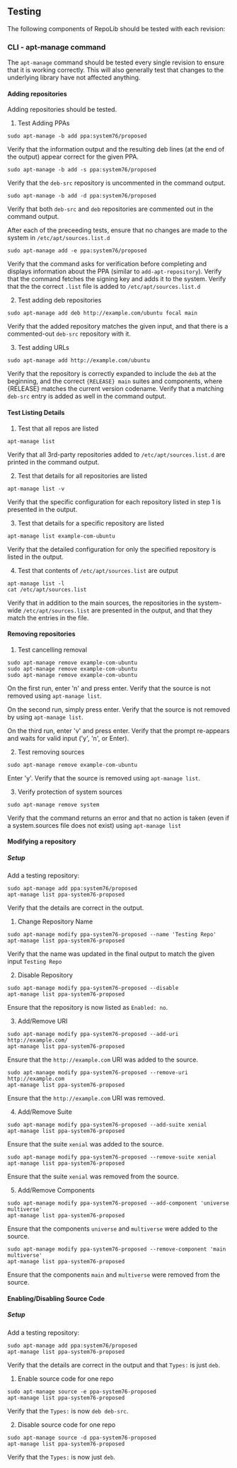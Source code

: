 ## Testing

The following components of RepoLib should be tested with each revision:

### CLI - apt-manage command

The `apt-manage` command should be tested every single revision to ensure that 
it is working correctly. This will also generally test that changes to the 
underlying library have not affected anything. 

#### Adding repositories

Adding repositories should be tested. 

1. Test Adding PPAs

```
sudo apt-manage -b add ppa:system76/proposed
```
Verify that the information output and the resulting deb lines (at the end of
the output) appear correct for the given PPA.

```
sudo apt-manage -b add -s ppa:system76/proposed
```
Verify that the `deb-src` repository is uncommented in the command output.

```
sudo apt-manage -b add -d ppa:system76/proposed
```
Verify that both `deb-src` and `deb` repositories are commented out in the 
command output.

After each of the preceeding tests, ensure that no changes are made to the 
system in `/etc/apt/sources.list.d`

```
sudo apt-manage add -e ppa:system76/proposed
```
Verify that the command asks for verification before completing and displays
information about the PPA (similar to `add-apt-repository`). Verify that the 
command fetches the signing key and adds it to the system. Verify that the 
the correct `.list` file is added to `/etc/apt/sources.list.d`


2. Test adding deb repositories 

```
sudo apt-manage add deb http://example.com/ubuntu focal main
```
Verify that the added repository matches the given input, and that there is a
commented-out `deb-src` repository with it. 

3. Test adding URLs

```
sudo apt-manage add http://example.com/ubuntu
```
Verify that the repository is correctly expanded to include the `deb` at the 
beginning, and the correct `{RELEASE} main` suites and components, where 
{RELEASE} matches the current version codename. Verify that a matching `deb-src`
entry is added as well in the command output. 

#### Test Listing Details

1. Test that all repos are listed

```
apt-manage list
```
Verify that all 3rd-party repositories added to `/etc/apt/sources.list.d` are 
printed in the command output.

2. Test that details for all repositories are listed

```
apt-manage list -v
```

Verify that the specific configuration for each repository listed in step 1 is
presented in the output.

3. Test that details for a specific repository are listed

```
apt-manage list example-com-ubuntu
```

Verify that the detailed configuration for only the specified repository is 
listed in the output.

4. Test that contents of `/etc/apt/sources.list` are output

```
apt-manage list -l
cat /etc/apt/sources.list
```

Verify that in addition to the main sources, the repositories in the system-wide
`/etc/apt/sources.list` are presented in the output, and that they match the 
entries in the file.

#### Removing repositories

1. Test cancelling removal

```
sudo apt-manage remove example-com-ubuntu
sudo apt-manage remove example-com-ubuntu
sudo apt-manage remove example-com-ubuntu
```

On the first run, enter 'n' and press enter. Verify that the source is not 
removed using `apt-manage list`.

On the second run, simply press enter. Verify that the source is not removed by
using `apt-manage list`.

On the third run, enter 'v' and press enter. Verify that the prompt re-appears
and waits for valid input ('y', 'n', or Enter).

2. Test removing sources

```
sudo apt-manage remove example-com-ubuntu
```

Enter 'y'. Verify that the source is removed using `apt-manage list`.

3. Verify protection of system sources

```
sudo apt-manage remove system
```

Verify that the command returns an error and that no action is taken (even if a
system.sources file does not exist) using `apt-manage list`


#### Modifying a repository

##### Setup

Add a testing repository:

```
sudo apt-manage add ppa:system76/proposed
apt-manage list ppa-system76-proposed
```
Verify that the details are correct in the output.

1. Change Repository Name

```
sudo apt-manage modify ppa-system76-proposed --name 'Testing Repo'
apt-manage list ppa-system76-proposed
```

Verify that the name was updated in the final output to match the given input
`Testing Repo`

2. Disable Repository

```
sudo apt-manage modify ppa-system76-proposed --disable
apt-manage list ppa-system76-proposed
```
Ensure that the repository is now listed as `Enabled: no`.

3. Add/Remove URI

```
sudo apt-manage modify ppa-system76-proposed --add-uri http://example.com/
apt-manage list ppa-system76-proposed
```
Ensure that the `http://example.com` URI was added to the source.

```
sudo apt-manage modify ppa-system76-proposed --remove-uri http://example.com
apt-manage list ppa-system76-proposed
```
Ensure that the `http://example.com` URI was removed.

4. Add/Remove Suite

```
sudo apt-manage modify ppa-system76-proposed --add-suite xenial
apt-manage list ppa-system76-proposed
```
Ensure that the suite `xenial` was added to the source.

```
sudo apt-manage modify ppa-system76-proposed --remove-suite xenial
apt-manage list ppa-system76-proposed
```

Ensure that the suite `xenial` was removed from the source.

5. Add/Remove Components

```
sudo apt-manage modify ppa-system76-proposed --add-component 'universe multiverse'
apt-manage list ppa-system76-proposed
```
Ensure that the components `universe` and `multiverse` were added to the source.

```
sudo apt-manage modify ppa-system76-proposed --remove-component 'main multiverse'
apt-manage list ppa-system76-proposed
```
Ensure that the components `main` and `multiverse` were removed from the source.


#### Enabling/Disabling Source Code

##### Setup

Add a testing repository:

```
sudo apt-manage add ppa:system76/proposed
apt-manage list ppa-system76-proposed
```
Verify that the details are correct in the output and that `Types:` is just 
`deb`.

1. Enable source code for one repo

```
sudo apt-manage source -e ppa-system76-proposed
apt-manage list ppa-system76-proposed
```
Verify that the `Types:` is now `deb deb-src`.

2. Disable source code for one repo

```
sudo apt-manage source -d ppa-system76-proposed
apt-manage list ppa-system76-proposed
```
Verify that the `Types:` is now just `deb`.

